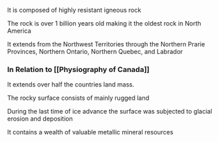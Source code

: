 It is composed of highly resistant igneous rock

The rock is over 1 billion years old making it the oldest rock in North America

It extends from the Northwest Territories through the Northern Prarie Provinces, Northern Ontario, Northern Quebec, and Labrador

### In Relation to [[Physiography of Canada]]
It extends over half the countries land mass.

The rocky surface consists of mainly rugged land

During the last time of ice advance the surface was subjected to glacial erosion and deposition

It contains a wealth of valuable metallic mineral resources

